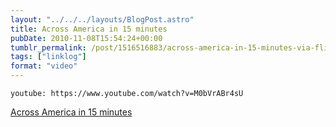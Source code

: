 ```yaml
---
layout: "../../../layouts/BlogPost.astro"
title: Across America in 15 minutes
pubDate: 2010-11-08T15:54:24+00:00
tumblr_permalink: /post/1516516883/across-america-in-15-minutes-via-flippersvideo
tags: ["linklog"]
format: "video"
---
```


`youtube: https://www.youtube.com/watch?v=M0bVrABr4sU`

[Across America in 15 minutes][1]

[1]: https://www.youtube.com/watch?v=M0bVrABr4sU
